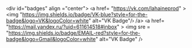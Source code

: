 ‹div id="badges" align ="center">
  ‹a href= "https://vk.com/lahaineprod" >
    <img "https://img.shields.io/badge/VK-blue?style=for-the-badge&logo=VK&logoColor=white" alt="VK Badge"/›
/a>
‹a href= "https://mail.yandex.ru/?uid=611614518#inbox" >
    ‹img sre = "https://img.shields.io/badge/EMAIL-red?style=for-the-badge&logo=Gmail&logoColor=white" alt="VK Badge" /›
  </a>
</div>

